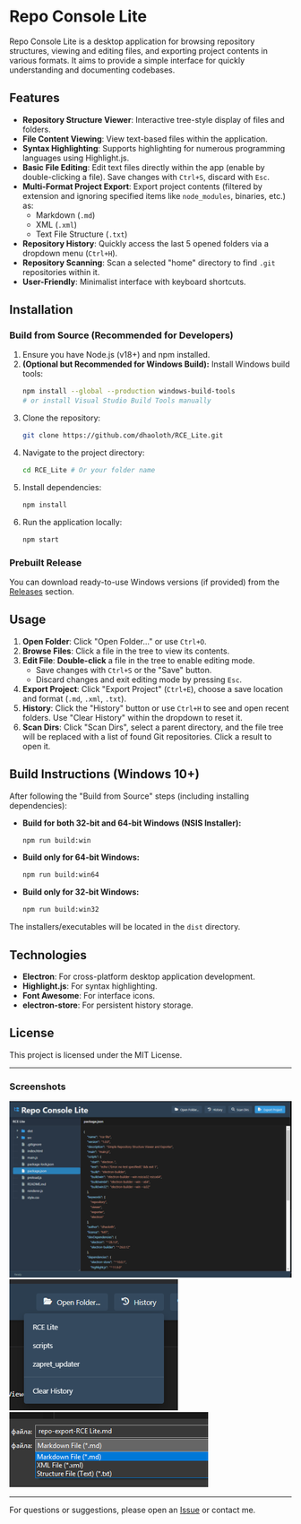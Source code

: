 # Repo Console Lite

Repo Console Lite is a desktop application for browsing repository structures, viewing and editing files, and exporting project contents in various formats. It aims to provide a simple interface for quickly understanding and documenting codebases.

## Features

*   **Repository Structure Viewer**: Interactive tree-style display of files and folders.
*   **File Content Viewing**: View text-based files within the application.
*   **Syntax Highlighting**: Supports highlighting for numerous programming languages using Highlight.js.
*   **Basic File Editing**: Edit text files directly within the app (enable by double-clicking a file). Save changes with `Ctrl+S`, discard with `Esc`.
*   **Multi-Format Project Export**: Export project contents (filtered by extension and ignoring specified items like `node_modules`, binaries, etc.) as:
    *   Markdown (`.md`)
    *   XML (`.xml`)
    *   Text File Structure (`.txt`)
*   **Repository History**: Quickly access the last 5 opened folders via a dropdown menu (`Ctrl+H`).
*   **Repository Scanning**: Scan a selected "home" directory to find `.git` repositories within it.
*   **User-Friendly**: Minimalist interface with keyboard shortcuts.

## Installation

### Build from Source (Recommended for Developers)

1.  Ensure you have Node.js (v18+) and npm installed.
2.  **(Optional but Recommended for Windows Build):** Install Windows build tools:
    ```bash
    npm install --global --production windows-build-tools
    # or install Visual Studio Build Tools manually
    ```
3.  Clone the repository:
    ```bash
    git clone https://github.com/dhaoloth/RCE_Lite.git
    ```
4.  Navigate to the project directory:
    ```bash
    cd RCE_Lite # Or your folder name
    ```
5.  Install dependencies:
    ```bash
    npm install
    ```
6.  Run the application locally:
    ```bash
    npm start
    ```

### Prebuilt Release

You can download ready-to-use Windows versions (if provided) from the [Releases](https://github.com/dhaoloth/RCE_Lite/releases) section.

## Usage

1.  **Open Folder**: Click "Open Folder..." or use `Ctrl+O`.
2.  **Browse Files**: Click a file in the tree to view its contents.
3.  **Edit File**: **Double-click** a file in the tree to enable editing mode.
    *   Save changes with `Ctrl+S` or the "Save" button.
    *   Discard changes and exit editing mode by pressing `Esc`.
4.  **Export Project**: Click "Export Project" (`Ctrl+E`), choose a save location and format (`.md`, `.xml`, `.txt`).
5.  **History**: Click the "History" button or use `Ctrl+H` to see and open recent folders. Use "Clear History" within the dropdown to reset it.
6.  **Scan Dirs**: Click "Scan Dirs", select a parent directory, and the file tree will be replaced with a list of found Git repositories. Click a result to open it.

## Build Instructions (Windows 10+)

After following the "Build from Source" steps (including installing dependencies):

*   **Build for both 32-bit and 64-bit Windows (NSIS Installer):**
    ```bash
    npm run build:win
    ```
*   **Build only for 64-bit Windows:**
    ```bash
    npm run build:win64
    ```
*   **Build only for 32-bit Windows:**
    ```bash
    npm run build:win32
    ```

The installers/executables will be located in the `dist` directory.

## Technologies

*   **Electron**: For cross-platform desktop application development.
*   **Highlight.js**: For syntax highlighting.
*   **Font Awesome**: For interface icons.
*   **electron-store**: For persistent history storage.

## License

This project is licensed under the MIT License.

---

### Screenshots
![alt text](image.png)
![alt text](image-1.png)
![alt text](image-2.png)

---

For questions or suggestions, please open an [Issue](https://github.com/dhaoloth/RCE_Lite/issues) or contact me.